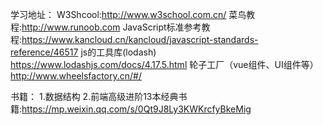 学习地址：
W3Shcool:http://www.w3school.com.cn/
菜鸟教程:http://www.runoob.com
JavaScript标准参考教程:https://www.kancloud.cn/kancloud/javascript-standards-reference/46517
js的工具库(lodash)  https://www.lodashjs.com/docs/4.17.5.html
轮子工厂（vue组件、UI组件等） http://www.wheelsfactory.cn/#/

书籍：
1.数据结构
2.前端高级进阶13本经典书籍:https://mp.weixin.qq.com/s/0Qt9J8Ly3KWKrcfyBkeMig













